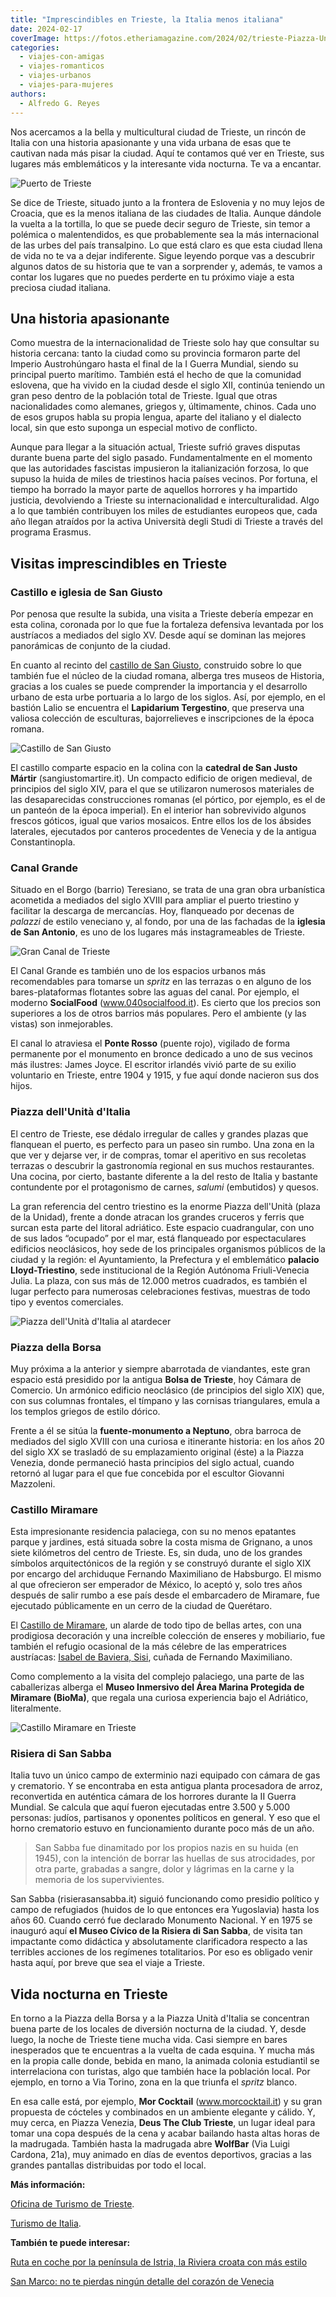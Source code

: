 ```yaml
---
title: "Imprescindibles en Trieste, la Italia menos italiana"
date: 2024-02-17
coverImage: https://fotos.etheriamagazine.com/2024/02/trieste-Piazza-Unita.jpg
categories: 
  - viajes-con-amigas
  - viajes-romanticos
  - viajes-urbanos
  - viajes-para-mujeres
authors: 
  - Alfredo G. Reyes
---
```


Nos acercamos a la bella y multicultural ciudad de Trieste, un rincón de Italia con una 
historia apasionante y una vida urbana de esas que te cautivan nada más pisar la ciudad. 
Aquí te contamos qué ver en Trieste, sus lugares más emblemáticos y la interesante vida 
nocturna. Te va a encantar. 

![Puerto de Trieste](https://fotos.etheriamagazine.com/2024/02/trieste-puerto.jpg "Puerto de Trieste. © Francesco Marongiu/Turismo de Trieste.")

Se dice de Trieste, situado junto a la frontera de Eslovenia y no muy lejos de Croacia, 
que es la menos italiana de las ciudades de Italia. Aunque dándole la vuelta a la 
tortilla, lo que se puede decir seguro de Trieste, sin temor a polémica o malentendidos, 
es que probablemente sea la más internacional de las urbes del país transalpino. Lo que 
está claro es que esta ciudad llena de vida no te va a dejar indiferente. Sigue leyendo 
porque vas a descubrir algunos datos de su historia que te van a sorprender y, además, 
te vamos a contar los lugares que no puedes perderte en tu próximo viaje a esta preciosa 
ciudad italiana. 

## Una historia apasionante

Como muestra de la internacionalidad de Trieste solo hay que consultar su historia 
cercana: tanto la ciudad como su provincia formaron parte del Imperio Austrohúngaro 
hasta el final de la I Guerra Mundial, siendo su principal puerto marítimo. También está 
el hecho de que la comunidad eslovena, que ha vivido en la ciudad desde el siglo XII, 
continúa teniendo un gran peso dentro de la población total de Trieste. Igual que otras 
nacionalidades como alemanes, griegos y, últimamente, chinos. Cada uno de esos grupos 
habla su propia lengua, aparte del italiano y el dialecto local, sin que esto suponga un 
especial motivo de conflicto. 

Aunque para llegar a la situación actual, Trieste sufrió graves disputas durante buena 
parte del siglo pasado. Fundamentalmente en el momento que las autoridades fascistas 
impusieron la italianización forzosa, lo que supuso la huida de miles de triestinos 
hacia países vecinos. Por fortuna, el tiempo ha borrado la mayor parte de aquellos 
horrores y ha impartido justicia, devolviendo a Trieste su internacionalidad e 
interculturalidad. Algo a lo que también contribuyen los miles de estudiantes europeos 
que, cada año llegan atraídos por la activa Università degli Studi di Trieste a través 
del programa Erasmus. 

## Visitas imprescindibles en Trieste

### Castillo e iglesia de San Giusto

Por penosa que resulte la subida, una visita a Trieste debería empezar en esta colina, 
coronada por lo que fue la fortaleza defensiva levantada por los austríacos a mediados 
del siglo XV. Desde aquí se dominan las mejores panorámicas de conjunto de la ciudad. 

En cuanto al recinto del [castillo de San 
Giusto](https://castellodisangiustotrieste.it), construido sobre lo que también fue el 
núcleo de la ciudad romana, alberga tres museos de Historia, gracias a los cuales se 
puede comprender la importancia y el desarrollo urbano de esta urbe portuaria a lo largo 
de los siglos. Así, por ejemplo, en el bastión Lalio se encuentra el **Lapidarium 
Tergestino**, que preserva una valiosa colección de esculturas, bajorrelieves e 
inscripciones de la época romana. 

![Castillo de San Giusto](https://fotos.etheriamagazine.com/2024/02/Trieste-Castello-San-Giusto.jpg "Castillo de San Giusto. © Massimo Crivellari/Turismo de Trieste.")

El castillo comparte espacio en la colina con la **catedral de San Justo Mártir** 
(sangiustomartire.it). Un compacto edificio de origen medieval, de principios del siglo 
XIV, para el que se utilizaron numerosos materiales de las desaparecidas construcciones 
romanas (el pórtico, por ejemplo, es el de un panteón de la época imperial). En el 
interior han sobrevivido algunos frescos góticos, igual que varios mosaicos. Entre ellos 
los de los ábsides laterales, ejecutados por canteros procedentes de Venecia y de la 
antigua Constantinopla. 

### Canal Grande

Situado en el Borgo (barrio) Teresiano, se trata de una gran obra urbanística acometida 
a mediados del siglo XVIII para ampliar el puerto triestino y facilitar la descarga de 
mercancías. Hoy, flanqueado por decenas de _palazzi_ de estilo veneciano y, al fondo, 
por una de las fachadas de la **iglesia de San Antonio**, es uno de los lugares más 
instagrameables de Trieste. 

![Gran Canal de Trieste](https://fotos.etheriamagazine.com/2024/02/Trieste-Gran-Canal.jpg "Gran Canal. © Alfredo G. Reyes.")

El Canal Grande es también uno de los espacios urbanos más recomendables para tomarse un 
_spritz_ en las terrazas o en alguno de los bares-plataformas flotantes sobre las aguas 
del canal. Por ejemplo, el moderno **SocialFood** (www.040socialfood.it). Es cierto que 
los precios son superiores a los de otros barrios más populares. Pero el ambiente (y las 
vistas) son inmejorables. 

El canal lo atraviesa el **Ponte Rosso** (puente rojo), vigilado de forma permanente por 
el monumento en bronce dedicado a uno de sus vecinos más ilustres: James Joyce. El 
escritor irlandés vivió parte de su exilio voluntario en Trieste, entre 1904 y 1915, y 
fue aquí donde nacieron sus dos hijos. 

### Piazza dell'Unità d'Italia

El centro de Trieste, ese dédalo irregular de calles y grandes plazas que flanquean el 
puerto, es perfecto para un paseo sin rumbo. Una zona en la que ver y dejarse ver, ir de 
compras, tomar el aperitivo en sus recoletas terrazas o descubrir la gastronomía 
regional en sus muchos restaurantes. Una cocina, por cierto, bastante diferente a la del 
resto de Italia y bastante contundente por el protagonismo de carnes, _salumi_ 
(embutidos) y quesos. 

La gran referencia del centro triestino es la enorme Piazza dell'Unità (plaza de la 
Unidad), frente a donde atracan los grandes cruceros y ferris que surcan esta parte del 
litoral adriático. Este espacio cuadrangular, con uno de sus lados “ocupado” por el mar, 
está flanqueado por espectaculares edificios neoclásicos, hoy sede de los principales 
organismos públicos de la ciudad y la región: el Ayuntamiento, la Prefectura y el 
emblemático **palacio Lloyd-Triestino**, sede institucional de la Región Autónoma 
Friuli-Venecia Julia. La plaza, con sus más de 12.000 metros cuadrados, es también el 
lugar perfecto para numerosas celebraciones festivas, muestras de todo tipo y eventos 
comerciales. 

![Piazza dell'Unità d'Italia al atardecer](https://fotos.etheriamagazine.com/2024/02/trieste-Piazza-Unita.jpg "Piazza dell'Unità d'Italia. © Fabrice Gallina/Turismo de Trieste.")

### Piazza della Borsa

Muy próxima a la anterior y siempre abarrotada de viandantes, este gran espacio está 
presidido por la antigua **Bolsa de Trieste**, hoy Cámara de Comercio. Un armónico 
edificio neoclásico (de principios del siglo XIX) que, con sus columnas frontales, el 
tímpano y las cornisas triangulares, emula a los templos griegos de estilo dórico. 

Frente a él se sitúa la **fuente-monumento a Neptuno**, obra barroca de mediados del 
siglo XVIII con una curiosa e itinerante historia: en los años 20 del siglo XX se 
trasladó de su emplazamiento original (éste) a la Piazza Venezia, donde permaneció hasta 
principios del siglo actual, cuando retornó al lugar para el que fue concebida por el 
escultor Giovanni Mazzoleni. 

### Castillo Miramare

Esta impresionante residencia palaciega, con su no menos epatantes parque y jardines, 
está situada sobre la costa misma de Grignano, a unos siete kilómetros del centro de 
Trieste. Es, sin duda, uno de los grandes símbolos arquitectónicos de la región y se 
construyó durante el siglo XIX por encargo del archiduque Fernando Maximiliano de 
Habsburgo. El mismo al que ofrecieron ser emperador de México, lo aceptó y, solo tres 
años después de salir rumbo a ese país desde el embarcadero de Miramare, fue ejecutado 
públicamente en un cerro de la ciudad de Querétaro. 

El [Castillo de Miramare](https://miramare.cultura.gov.it), un alarde de todo tipo de 
bellas artes, con una prodigiosa decoración y una increíble colección de enseres y 
mobiliario, fue también el refugio ocasional de la más célebre de las emperatrices 
austríacas: [Isabel de Baviera, 
Sisi](https://etheriamagazine.com/2022/09/07/museo-sisi-de-viena/), cuñada de Fernando 
Maximiliano. 

Como complemento a la visita del complejo palaciego, una parte de las caballerizas 
alberga el **Museo Inmersivo del Área Marina Protegida de Miramare (BioMa)**, que regala 
una curiosa experiencia bajo el Adriático, literalmente. 

![Castillo Miramare en Trieste](https://fotos.etheriamagazine.com/2024/02/Trieste-castillo-Miramare.jpg "Castillo Miramare. © Fabrice Gallina/Turismo de Trieste.")

### Risiera di San Sabba

Italia tuvo un único campo de exterminio nazi equipado con cámara de gas y crematorio. Y 
se encontraba en esta antigua planta procesadora de arroz, reconvertida en auténtica 
cámara de los horrores durante la II Guerra Mundial. Se calcula que aquí fueron 
ejecutadas entre 3.500 y 5.000 personas: judíos, partisanos y oponentes políticos en 
general. Y eso que el horno crematorio estuvo en funcionamiento durante poco más de un 
año. 

> San Sabba fue dinamitado por los propios nazis en su huida (en 1945), con la intención 
> de borrar las huellas de sus atrocidades, por otra parte, grabadas a sangre, dolor y 
> lágrimas en la carne y la memoria de los supervivientes. 

San Sabba (risierasansabba.it) siguió funcionando como presidio político y campo de 
refugiados (huidos de lo que entonces era Yugoslavia) hasta los años 60. Cuando cerró 
fue declarado Monumento Nacional. Y en 1975 se inauguró aquí **el Museo Cívico de la 
Risiera di San Sabba**, de visita tan impactante como didáctica y absolutamente 
clarificadora respecto a las terribles acciones de los regímenes totalitarios. Por eso 
es obligado venir hasta aquí, por breve que sea el viaje a Trieste. 

## Vida nocturna en Trieste

En torno a la Piazza della Borsa y a la Piazza Unità d'Italia se concentran buena parte 
de los locales de diversión nocturna de la ciudad. Y, desde luego, la noche de Trieste 
tiene mucha vida. Casi siempre en bares inesperados que te encuentras a la vuelta de 
cada esquina. Y mucha más en la propia calle donde, bebida en mano, la animada colonia 
estudiantil se interrelaciona con turistas, algo que también hace la población local. 
Por ejemplo, en torno a Via Torino, zona en la que triunfa el _spritz_ blanco. 

En esa calle está, por ejemplo, **Mor Cocktail** (www.morcocktail.it) y su gran 
propuesta de cócteles y combinados en un ambiente elegante y cálido. Y, muy cerca, en 
Piazza Venezia, **Deus The Club Trieste**, un lugar ideal para tomar una copa después de 
la cena y acabar bailando hasta altas horas de la madrugada. También hasta la madrugada 
abre **WolfBar** (Via Luigi Cardona, 21a), muy animado en días de eventos deportivos, 
gracias a las grandes pantallas distribuidas por todo el local. 

**Más información:** 

[Oficina de Turismo de Trieste](http://www.comune.trieste.it). 

[Turismo de 
Italia](https://www.italia.it/es?utm_source=Etheria%20Magazine%20-%20Vague%20II&utm_medium=Branded%20content%20Digital&utm_campaign=Enogastronomia&utm_content=es23&utm_term=vda). 

**También te puede interesar:** 

[Ruta en coche por la península de Istria, la Riviera croata con más 
estilo](https://etheriamagazine.com/2023/11/16/ruta-en-coche-istria-croacia/) 

[San Marco: no te pierdas ningún detalle del corazón de 
Venecia](https://etheriamagazine.com/2022/06/09/san-marco-venecia/)
